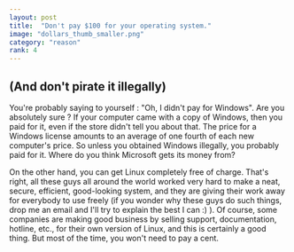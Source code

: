 ```yaml
---
layout: post
title:  "Don't pay $100 for your operating system."
image: "dollars_thumb_smaller.png"
category: "reason"
rank: 4
---
```

## (And don't pirate it illegally)

You're probably saying to yourself : "Oh, I didn't pay for Windows". Are you absolutely sure ? If your computer came with a copy of Windows, then you paid for it, even if the store didn't tell you about that. The price for a Windows license amounts to an average of one fourth of each new computer's price. So unless you obtained Windows illegally, you probably paid for it. Where do you think Microsoft gets its money from?

On the other hand, you can get Linux completely free of charge. That's right, all these guys all around the world worked very hard to make a neat, secure, efficient, good-looking system, and they are giving their work away for everybody to use freely (if you wonder why these guys do such things, drop me an email and I'll try to explain the best I can :) ). Of course, some companies are making good business by selling support, documentation, hotline, etc., for their own version of Linux, and this is certainly a good thing. But most of the time, you won't need to pay a cent.
